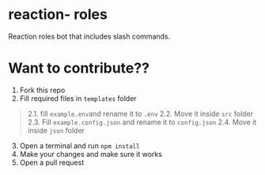 # reaction- roles
Reaction roles bot that includes slash commands.

# Want to contribute??
1. Fork this repo
2. Fill required files in `templates` folder
> 2.1. fill `example.env`and rename it to `.env`
> 2.2. Move it inside `src` folder
> 2.3. Fill `example.config.json` and rename it to `config.json`
> 2.4. Move it inside `json` folder
3. Open a terminal and run `npm install`
4. Make your changes and make sure it works
5. Open a pull request
